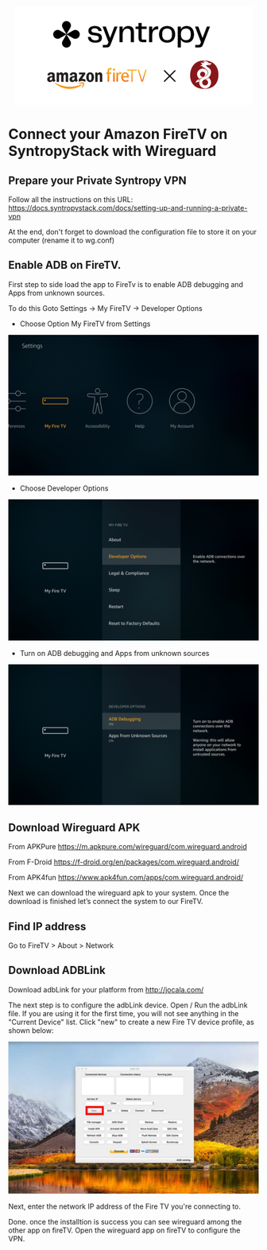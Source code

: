 <p align="center"><img src="images/firetv_logo.png"></p>

# Connect your Amazon FireTV on SyntropyStack with Wireguard


## Prepare your Private Syntropy VPN
Follow all the instructions on this URL: https://docs.syntropystack.com/docs/setting-up-and-running-a-private-vpn

At the end, don't forget to download the configuration file to store it on your computer (rename it to wg.conf)


## Enable ADB on FireTV.

First step to side load the app to FireTv is to enable ADB debugging and Apps from unknown sources.

To do this Goto Settings -> My FireTV -> Developer Options

- Choose Option My FireTV from Settings
<p align="center">
<img src="images/firetv_1.png">
</p>

- Choose Developer Options
<p align="center">
<img src="images/firetv_2.png">
</p>

- Turn on ADB debugging and Apps from unknown sources
<p align="center">
<img src="images/firetv_3.png">
</p>


## Download Wireguard APK

From APKPure
https://m.apkpure.com/wireguard/com.wireguard.android

From F-Droid
https://f-droid.org/en/packages/com.wireguard.android/

From APK4fun
https://www.apk4fun.com/apps/com.wireguard.android/

Next we can download the wireguard apk to your system. Once the download is finished let’s connect the system to our FireTV.


## Find IP address

Go to FireTV > About > Network

## Download ADBLink

Download adbLink for your platform from http://jocala.com/

The next step is to configure the adbLink device. Open / Run the adbLink file. If you are using it for the first time, you will not see anything in the "Current Device" list. Click "new" to create a new Fire TV device profile, as shown below:
<p align="center">
<img src="images/adblink_1.jpg">
</p>

Next, enter the network IP address of the Fire TV you're connecting to.


Done. once the installtion is success you can see wireguard among the other app on fireTV. Open the wireguard app on fireTV to configure the VPN.
